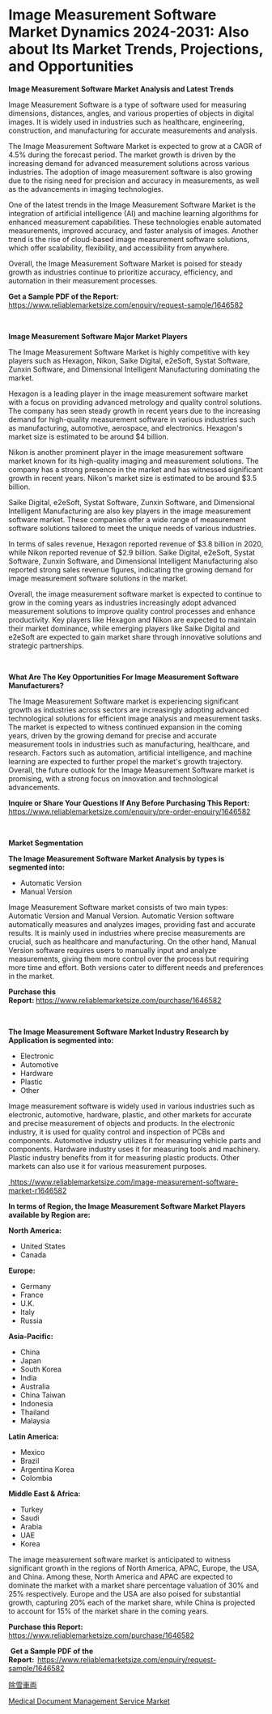 <p><h1>Image Measurement Software Market Dynamics 2024-2031: Also about Its Market Trends, Projections, and Opportunities</h1></p><p><strong>Image Measurement Software Market Analysis and Latest Trends</strong></p>
<p><p>Image Measurement Software is a type of software used for measuring dimensions, distances, angles, and various properties of objects in digital images. It is widely used in industries such as healthcare, engineering, construction, and manufacturing for accurate measurements and analysis.</p><p>The Image Measurement Software Market is expected to grow at a CAGR of 4.5% during the forecast period. The market growth is driven by the increasing demand for advanced measurement solutions across various industries. The adoption of image measurement software is also growing due to the rising need for precision and accuracy in measurements, as well as the advancements in imaging technologies.</p><p>One of the latest trends in the Image Measurement Software Market is the integration of artificial intelligence (AI) and machine learning algorithms for enhanced measurement capabilities. These technologies enable automated measurements, improved accuracy, and faster analysis of images. Another trend is the rise of cloud-based image measurement software solutions, which offer scalability, flexibility, and accessibility from anywhere.</p><p>Overall, the Image Measurement Software Market is poised for steady growth as industries continue to prioritize accuracy, efficiency, and automation in their measurement processes.</p></p>
<p><strong>Get a Sample PDF of the Report:&nbsp;</strong> <a href="https://www.reliablemarketsize.com/enquiry/request-sample/1646582">https://www.reliablemarketsize.com/enquiry/request-sample/1646582</a></p>
<p>&nbsp;</p>
<p><strong>Image Measurement Software Major Market Players</strong></p>
<p><p>The Image Measurement Software Market is highly competitive with key players such as Hexagon, Nikon, Saike Digital, e2eSoft, Systat Software, Zunxin Software, and Dimensional Intelligent Manufacturing dominating the market.</p><p>Hexagon is a leading player in the image measurement software market with a focus on providing advanced metrology and quality control solutions. The company has seen steady growth in recent years due to the increasing demand for high-quality measurement software in various industries such as manufacturing, automotive, aerospace, and electronics. Hexagon's market size is estimated to be around $4 billion.</p><p>Nikon is another prominent player in the image measurement software market known for its high-quality imaging and measurement solutions. The company has a strong presence in the market and has witnessed significant growth in recent years. Nikon's market size is estimated to be around $3.5 billion.</p><p>Saike Digital, e2eSoft, Systat Software, Zunxin Software, and Dimensional Intelligent Manufacturing are also key players in the image measurement software market. These companies offer a wide range of measurement software solutions tailored to meet the unique needs of various industries.</p><p>In terms of sales revenue, Hexagon reported revenue of $3.8 billion in 2020, while Nikon reported revenue of $2.9 billion. Saike Digital, e2eSoft, Systat Software, Zunxin Software, and Dimensional Intelligent Manufacturing also reported strong sales revenue figures, indicating the growing demand for image measurement software solutions in the market.</p><p>Overall, the image measurement software market is expected to continue to grow in the coming years as industries increasingly adopt advanced measurement solutions to improve quality control processes and enhance productivity. Key players like Hexagon and Nikon are expected to maintain their market dominance, while emerging players like Saike Digital and e2eSoft are expected to gain market share through innovative solutions and strategic partnerships.</p></p>
<p>&nbsp;</p>
<p><strong>What Are The Key Opportunities For Image Measurement Software Manufacturers?</strong></p>
<p><p>The Image Measurement Software market is experiencing significant growth as industries across sectors are increasingly adopting advanced technological solutions for efficient image analysis and measurement tasks. The market is expected to witness continued expansion in the coming years, driven by the growing demand for precise and accurate measurement tools in industries such as manufacturing, healthcare, and research. Factors such as automation, artificial intelligence, and machine learning are expected to further propel the market's growth trajectory. Overall, the future outlook for the Image Measurement Software market is promising, with a strong focus on innovation and technological advancements.</p></p>
<p><strong>Inquire or Share Your Questions If Any Before Purchasing This Report:</strong> <a href="https://www.reliablemarketsize.com/enquiry/pre-order-enquiry/1646582">https://www.reliablemarketsize.com/enquiry/pre-order-enquiry/1646582</a></p>
<p>&nbsp;</p>
<p><strong>Market Segmentation</strong></p>
<p><strong>The Image Measurement Software Market Analysis by types is segmented into:</strong></p>
<p><ul><li>Automatic Version</li><li>Manual Version</li></ul></p>
<p><p>Image Measurement Software market consists of two main types: Automatic Version and Manual Version. Automatic Version software automatically measures and analyzes images, providing fast and accurate results. It is mainly used in industries where precise measurements are crucial, such as healthcare and manufacturing. On the other hand, Manual Version software requires users to manually input and analyze measurements, giving them more control over the process but requiring more time and effort. Both versions cater to different needs and preferences in the market.</p></p>
<p><strong>Purchase this Report:&nbsp;</strong><a href="https://www.reliablemarketsize.com/purchase/1646582">https://www.reliablemarketsize.com/purchase/1646582</a></p>
<p>&nbsp;</p>
<p><strong>The Image Measurement Software Market Industry Research by Application is segmented into:</strong></p>
<p><ul><li>Electronic</li><li>Automotive</li><li>Hardware</li><li>Plastic</li><li>Other</li></ul></p>
<p><p>Image measurement software is widely used in various industries such as electronic, automotive, hardware, plastic, and other markets for accurate and precise measurement of objects and products. In the electronic industry, it is used for quality control and inspection of PCBs and components. Automotive industry utilizes it for measuring vehicle parts and components. Hardware industry uses it for measuring tools and machinery. Plastic industry benefits from it for measuring plastic products. Other markets can also use it for various measurement purposes.</p></p>
<p><a href="https://www.reliablemarketsize.com/image-measurement-software-market-r1646582">&nbsp;https://www.reliablemarketsize.com/image-measurement-software-market-r1646582</a></p>
<p><strong>In terms of Region, the Image Measurement Software Market Players available by Region are:</strong></p>
<p>
    <p> <strong> North America: </strong>
        <ul>
            <li>United States</li>
            <li>Canada</li>
        </ul>
        </p> 
    <p> <strong> Europe: </strong>
        <ul>
            <li>Germany</li>
            <li>France</li>
            <li>U.K.</li>
            <li>Italy</li>
            <li>Russia</li>
        </ul>
        </p> 
    <p> <strong> Asia-Pacific: </strong>
        <ul>
            <li>China</li>
            <li>Japan</li>
            <li>South Korea</li>
            <li>India</li>
            <li>Australia</li>
            <li>China Taiwan</li>
            <li>Indonesia</li>
            <li>Thailand</li>
            <li>Malaysia</li>
        </ul>
        </p> 
    <p> <strong> Latin America: </strong>
        <ul>
            <li>Mexico</li>
            <li>Brazil</li>
            <li>Argentina Korea</li>
            <li>Colombia</li>
        </ul>
        </p> 
    <p> <strong> Middle East & Africa: </strong>
        <ul>
            <li>Turkey</li>
            <li>Saudi</li>
            <li>Arabia</li>
            <li>UAE</li>
            <li>Korea</li>
        </ul>
    </p>
    </p>
<p><p>The image measurement software market is anticipated to witness significant growth in the regions of North America, APAC, Europe, the USA, and China. Among these, North America and APAC are expected to dominate the market with a market share percentage valuation of 30% and 25% respectively. Europe and the USA are also poised for substantial growth, capturing 20% each of the market share, while China is projected to account for 15% of the market share in the coming years.</p></p>
<p><strong>Purchase this Report: </strong><a href="https://www.reliablemarketsize.com/purchase/1646582">https://www.reliablemarketsize.com/purchase/1646582</a></p>
<p>&nbsp;<strong>Get a Sample PDF of the Report:&nbsp;&nbsp;</strong><a href="https://www.reliablemarketsize.com/enquiry/request-sample/1646582">https://www.reliablemarketsize.com/enquiry/request-sample/1646582</a></p>
<p><strong></strong></p>
<p><p><a href="https://github.com/zjkmgcs938405/Market-Research-Report-List-3/blob/main/423527223432.md">除雪車両</a></p><p><a href="https://github.com/hskmn/Market-Research-Report-List-1/blob/main/medical-document-management-service-market.md">Medical Document Management Service Market</a></p></p>